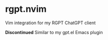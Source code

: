 # rgpt.nvim
Vim integration for my RGPT ChatGPT client

**Discontinued**
Similar to my gpt.el Emacs plugin
